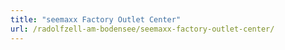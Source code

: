 ```yaml
---
title: "seemaxx Factory Outlet Center"
url: /radolfzell-am-bodensee/seemaxx-factory-outlet-center/
---
```

